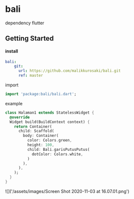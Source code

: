 # bali

dependency flutter

## Getting Started

#### install

```yaml
bali:
    git:
      url: https://github.com/malikkurosaki/bali.git
      ref: master
```


import

```dart
import 'package:bali/bali.dart';
```

example

```dart
class Halaman1 extends StatelessWidget {
  @override
  Widget build(BuildContext context) {
    return Container(
      child: Scaffold(
        body: Container(
          color: Colors.green,
          height: 100,
          child: Bali.garisPutusPutus(
            dotColor: Colors.white,
          )
        ),
      ),
    );
  }
}
```

![]('/assets/images/Screen Shot 2020-11-03 at 16.07.01.png')


